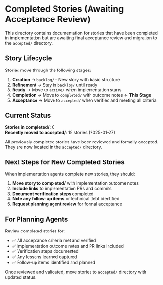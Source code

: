 # Completed Stories (Awaiting Acceptance Review)

This directory contains documentation for stories that have been completed in implementation but are awaiting final acceptance review and migration to the `accepted/` directory.

## Story Lifecycle

Stories move through the following stages:
1. **Creation** → `backlog/` - New story with basic structure
2. **Refinement** → Stay in `backlog/` until ready
3. **Ready** → Move to `active/` when implementation starts
4. **Completion** → Move to `completed/` with outcome notes ← **This Stage**
5. **Acceptance** → Move to `accepted/` when verified and meeting all criteria

## Current Status

**Stories in completed/**: 0  
**Recently moved to accepted/**: 19 stories (2025-01-27)

All previously completed stories have been reviewed and formally accepted. They are now located in the `accepted/` directory.

## Next Steps for New Completed Stories

When implementation agents complete new stories, they should:

1. **Move story to completed/** with implementation outcome notes
2. **Include links** to implementation PRs and commits
3. **Document verification steps** completed
4. **Note any follow-up items** or technical debt identified
5. **Request planning agent review** for formal acceptance

## For Planning Agents

Review completed stories for:
- ✅ All acceptance criteria met and verified
- ✅ Implementation outcome notes and PR links included
- ✅ Verification steps documented
- ✅ Any lessons learned captured
- ✅ Follow-up items identified and planned

Once reviewed and validated, move stories to `accepted/` directory with updated status.